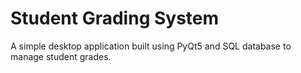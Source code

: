 # Student Grading System
A simple desktop application built using PyQt5 and SQL database to manage student grades.

